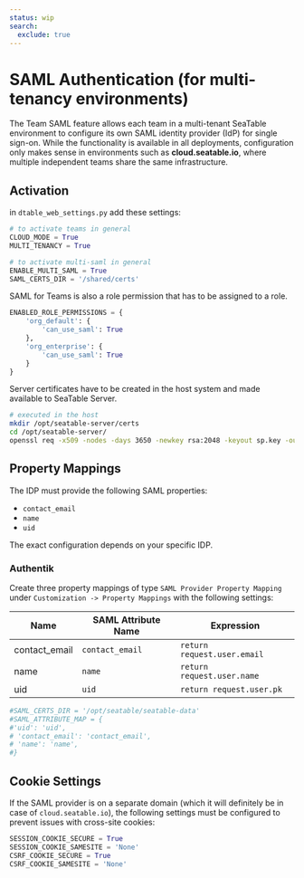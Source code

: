 ```yaml
---
status: wip
search:
  exclude: true
---
```


# SAML Authentication (for multi-tenancy environments)

The Team SAML feature allows each team in a multi-tenant SeaTable environment to configure its own SAML identity provider (IdP) for single sign-on. While the functionality is available in all deployments, configuration only makes sense in environments such as **cloud.seatable.io**, where multiple independent teams share the same infrastructure.

## Activation

in `dtable_web_settings.py` add these settings:

```python
# to activate teams in general
CLOUD_MODE = True
MULTI_TENANCY = True

# to activate multi-saml in general
ENABLE_MULTI_SAML = True
SAML_CERTS_DIR = '/shared/certs'
```

SAML for Teams is also a role permission that has to be assigned to a role.

```python
ENABLED_ROLE_PERMISSIONS = {
    'org_default': {
        'can_use_saml': True
    },
    'org_enterprise': {
        'can_use_saml': True
    }
}
```

Server certificates have to be created in the host system and made available to SeaTable Server.

```bash
# executed in the host
mkdir /opt/seatable-server/certs
cd /opt/seatable-server/
openssl req -x509 -nodes -days 3650 -newkey rsa:2048 -keyout sp.key -out sp.crt
```

## Property Mappings

The IDP must provide the following SAML properties:

- `contact_email`
- `name`
- `uid`

The exact configuration depends on your specific IDP.

### Authentik

Create three property mappings of type `SAML Provider Property Mapping` under `Customization -> Property Mappings` with the following settings:

| Name          | SAML Attribute Name | Expression                  |
| ------------- | ------------------- | --------------------------- |
| contact_email | `contact_email`     | `return request.user.email` |
| name          | `name`              | `return request.user.name`  |
| uid           | `uid`               | `return request.user.pk`    |

```python
#SAML_CERTS_DIR = '/opt/seatable/seatable-data'
#SAML_ATTRIBUTE_MAP = {
#'uid': 'uid',
# 'contact_email': 'contact_email',
# 'name': 'name',
#}
```

## Cookie Settings

If the SAML provider is on a separate domain (which it will definitely be in case of `cloud.seatable.io`), the following settings must be configured to prevent issues with cross-site cookies:

```python
SESSION_COOKIE_SECURE = True
SESSION_COOKIE_SAMESITE = 'None'
CSRF_COOKIE_SECURE = True
CSRF_COOKIE_SAMESITE = 'None'
```
